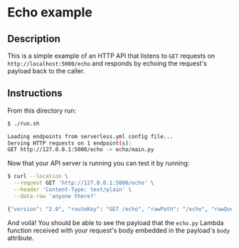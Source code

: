 # Echo example

## Description

This is a simple example of an HTTP API that listens to `GET` requests on `http://localhost:5000/echo` and responds by echoing the request's payload back to the caller.

## Instructions

From this directory run:

```sh
$ ./run.sh

Loading endpoints from serverless.yml config file...
Serving HTTP requests on 1 endpoint(s):
GET http://127.0.0.1:5000/echo -> echo/main.py
```

Now that your API server is running you can test it by running:

```sh
$ curl --location \
  --request GET 'http://127.0.0.1:5000/echo' \
  --header 'Content-Type: text/plain' \
  --data-raw 'anyone there?'

{"version": "2.0", "routeKey": "GET /echo", "rawPath": "/echo", "rawQueryString": "", "headers": {"host": "127.0.0.1:5000", "user-agent": "curl/7.64.1", "accept": "*/*", "content-type": "text/plain", "content-length": "13"}, "requestContext": {"accountId": "", "apiId": "", "domainName": "localhost", "domainPrefix": "", "http": {"method": "GET", "path": "/echo", "protocol": "HTTP/1.1", "sourceIp": "127.0.0.1", "userAgent": "curl/7.64.1"}, "requestId": "", "routeKey": "GET /echo", "stage": "$default", "time": "", "timeEpoch": 0}, "isBase64Encoded": false, "body": "anyone there?"}
```

And voilà! You should be able to see the payload that the `echo.py` Lambda function received with your request's body embedded in the payload's `body` attribute.
